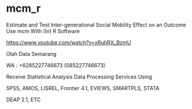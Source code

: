 # mcm_r
Estimate and Test Inter-generational Social Mobility Effect on an Outcome Use mcm With (In) R Software

https://www.youtube.com/watch?v=xRuhRX_BzmU

Olah Data Semarang

WA : +6285227746673 (085227746673)

Receive Statistical Analysis Data Processing Services Using

SPSS, AMOS, LISREL, Frontier 4.1, EVIEWS, SMARTPLS, STATA

DEAP 2.1, ETC
